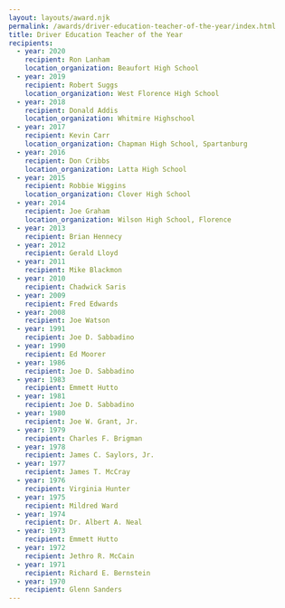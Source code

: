 ```yaml
---
layout: layouts/award.njk
permalink: /awards/driver-education-teacher-of-the-year/index.html
title: Driver Education Teacher of the Year
recipients:
  - year: 2020
    recipient: Ron Lanham
    location_organization: Beaufort High School
  - year: 2019
    recipient: Robert Suggs
    location_organization: West Florence High School
  - year: 2018
    recipient: Donald Addis
    location_organization: Whitmire Highschool
  - year: 2017
    recipient: Kevin Carr
    location_organization: Chapman High School, Spartanburg
  - year: 2016
    recipient: Don Cribbs
    location_organization: Latta High School
  - year: 2015
    recipient: Robbie Wiggins
    location_organization: Clover High School
  - year: 2014
    recipient: Joe Graham
    location_organization: Wilson High School, Florence
  - year: 2013
    recipient: Brian Hennecy
  - year: 2012
    recipient: Gerald Lloyd
  - year: 2011
    recipient: Mike Blackmon
  - year: 2010
    recipient: Chadwick Saris
  - year: 2009
    recipient: Fred Edwards
  - year: 2008
    recipient: Joe Watson
  - year: 1991
    recipient: Joe D. Sabbadino
  - year: 1990
    recipient: Ed Moorer
  - year: 1986
    recipient: Joe D. Sabbadino
  - year: 1983
    recipient: Emmett Hutto
  - year: 1981
    recipient: Joe D. Sabbadino
  - year: 1980
    recipient: Joe W. Grant, Jr.
  - year: 1979
    recipient: Charles F. Brigman
  - year: 1978
    recipient: James C. Saylors, Jr.
  - year: 1977
    recipient: James T. McCray
  - year: 1976
    recipient: Virginia Hunter
  - year: 1975
    recipient: Mildred Ward
  - year: 1974
    recipient: Dr. Albert A. Neal
  - year: 1973
    recipient: Emmett Hutto
  - year: 1972
    recipient: Jethro R. McCain
  - year: 1971
    recipient: Richard E. Bernstein
  - year: 1970
    recipient: Glenn Sanders
---
```


